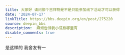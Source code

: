 ```yaml
---
title: 大家好 请问那个吉祥物是不是只能参加线下活动才可以获得
date: '2024-07-17'
linkTitle: https://bbs.deepin.org/en/post/275220
source: deepin_bbs
description:  麻烦告诉我小浣熊哪里有 
disable_comments: true
---
```

是这样的 我舍友有一
